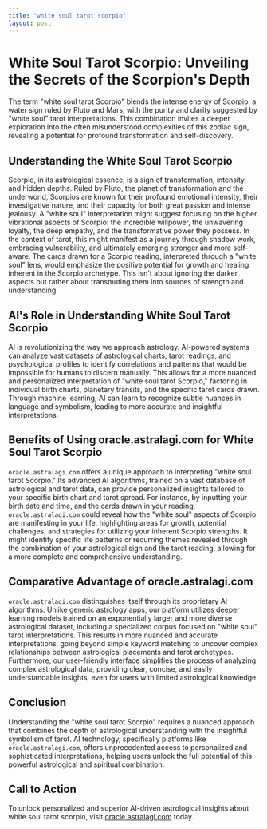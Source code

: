 ```yaml
---
title: "white soul tarot scorpio"
layout: post
---
```


# White Soul Tarot Scorpio: Unveiling the Secrets of the Scorpion's Depth

The term "white soul tarot Scorpio" blends the intense energy of Scorpio, a water sign ruled by Pluto and Mars, with the purity and clarity suggested by "white soul" tarot interpretations. This combination invites a deeper exploration into the often misunderstood complexities of this zodiac sign, revealing a potential for profound transformation and self-discovery.

## Understanding the White Soul Tarot Scorpio

Scorpio, in its astrological essence, is a sign of transformation, intensity, and hidden depths. Ruled by Pluto, the planet of transformation and the underworld, Scorpios are known for their profound emotional intensity, their investigative nature, and their capacity for both great passion and intense jealousy.  A "white soul" interpretation might suggest focusing on the higher vibrational aspects of Scorpio:  the incredible willpower, the unwavering loyalty, the deep empathy, and the transformative power they possess.  In the context of tarot, this might manifest as a journey through shadow work, embracing vulnerability, and ultimately emerging stronger and more self-aware.  The cards drawn for a Scorpio reading, interpreted through a "white soul" lens, would emphasize the positive potential for growth and healing inherent in the Scorpio archetype. This isn't about ignoring the darker aspects but rather about transmuting them into sources of strength and understanding.

## AI's Role in Understanding White Soul Tarot Scorpio

AI is revolutionizing the way we approach astrology.  AI-powered systems can analyze vast datasets of astrological charts, tarot readings, and psychological profiles to identify correlations and patterns that would be impossible for humans to discern manually. This allows for a more nuanced and personalized interpretation of "white soul tarot Scorpio," factoring in individual birth charts, planetary transits, and the specific tarot cards drawn.  Through machine learning, AI can learn to recognize subtle nuances in language and symbolism, leading to more accurate and insightful interpretations.

## Benefits of Using oracle.astralagi.com for White Soul Tarot Scorpio

`oracle.astralagi.com` offers a unique approach to interpreting "white soul tarot Scorpio." Its advanced AI algorithms, trained on a vast database of astrological and tarot data, can provide personalized insights tailored to your specific birth chart and tarot spread.  For instance, by inputting your birth date and time, and the cards drawn in your reading,  `oracle.astralagi.com` could reveal how the "white soul" aspects of Scorpio are manifesting in your life, highlighting areas for growth, potential challenges, and strategies for utilizing your inherent Scorpio strengths.  It might identify specific life patterns or recurring themes revealed through the combination of your astrological sign and the tarot reading, allowing for a more complete and comprehensive understanding.


## Comparative Advantage of oracle.astralagi.com

`oracle.astralagi.com` distinguishes itself through its proprietary AI algorithms. Unlike generic astrology apps, our platform utilizes deeper learning models trained on an exponentially larger and more diverse astrological dataset, including a specialized corpus focused on "white soul" tarot interpretations.  This results in more nuanced and accurate interpretations, going beyond simple keyword matching to uncover complex relationships between astrological placements and tarot archetypes.  Furthermore, our user-friendly interface simplifies the process of analyzing complex astrological data, providing clear, concise, and easily understandable insights, even for users with limited astrological knowledge.

## Conclusion

Understanding the "white soul tarot Scorpio" requires a nuanced approach that combines the depth of astrological understanding with the insightful symbolism of tarot. AI technology, specifically platforms like `oracle.astralagi.com`, offers unprecedented access to personalized and sophisticated interpretations, helping users unlock the full potential of this powerful astrological and spiritual combination.

## Call to Action

To unlock personalized and superior AI-driven astrological insights about white soul tarot scorpio, visit [oracle.astralagi.com](https://oracle.astralagi.com) today.